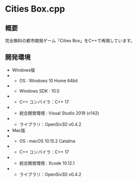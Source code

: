 #  Cities Box.cpp
## 概要
完全無料の都市開発ゲーム「Cities Box」をC++で再現しています。

## 開発環境
- Windows版
- - OS : Windows 10 Home 64bit
- - Windows SDK : 10.0
- - C++ コンパイラ：C++ 17
- - 統合開発環境 : Visual Studio 2019 (v142)
- - ライブラリ：OpenSiv3D v0.4.2
- Mac版
- - OS : macOS 10.15.2 Catalina
- - C++ コンパイラ：C++ 17
- - 統合開発環境 : Xcode 10.12.1
- - ライブラリ：OpenSiv3D v0.4.2
